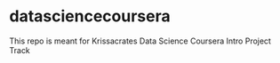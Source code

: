 # datasciencecoursera
This repo is meant for Krissacrates Data Science Coursera Intro Project Track
